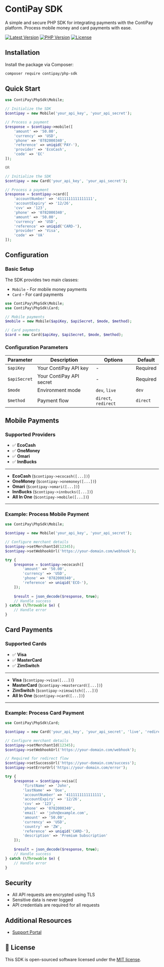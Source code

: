 # ContiPay SDK

A simple and secure PHP SDK for integrating payments with the ContiPay platform. Process mobile money and card payments with ease.

[![Latest Version](https://img.shields.io/packagist/v/contipay/php-sdk.svg)](https://packagist.org/packages/contipay/php-sdk)
[![PHP Version](https://img.shields.io/packagist/php-v/contipay/php-sdk.svg)](https://packagist.org/packages/contipay/php-sdk)
[![License](https://img.shields.io/packagist/l/contipay/php-sdk.svg)](LICENSE.md)

##  Installation

Install the package via Composer:

```bash
composer require contipay/php-sdk
```

##  Quick Start

```php
use ContiPay\PhpSdk\Mobile;

// Initialize the SDK
$contipay = new Mobile('your_api_key', 'your_api_secret');

// Process a payment
$response = $contipay->mobile([
    'amount' => '50.00',
    'currency' => 'USD',
    'phone' => '0782000340',
    'reference' => uniqid('PAY-'),
    'provider' => 'EcoCash',
    'code' => 'EC'
]);

OR

// Initialize the SDK
$contipay = new Card('your_api_key', 'your_api_secret');

// Process a payment
$response = $contipay->card([
    'accountNumber' => '4111111111111111',
    'accountExpiry' => '12/26',
    'cvv' => '123',
    'phone' => '0782000340',
    'amount' => '50.00',
    'currency' => 'USD',
    'reference' => uniqid('CARD-'),
    'provider' => 'Visa',
    'code' => 'VA'
]);
```

## Configuration

### Basic Setup

The SDK provides two main classes:
- `Mobile` - For mobile money payments
- `Card` - For card payments

```php
use ContiPay\PhpSdk\Mobile;
use ContiPay\PhpSdk\Card;

// Mobile payments
$mobile = new Mobile($apiKey, $apiSecret, $mode, $method);

// Card payments
$card = new Card($apiKey, $apiSecret, $mode, $method);
```

### Configuration Parameters

| Parameter | Description | Options | Default |
|-----------|-------------|----------|---------|
| `$apiKey` | Your ContiPay API key | - | Required |
| `$apiSecret` | Your ContiPay API secret | - | Required |
| `$mode` | Environment mode | `dev`, `live` | `dev` |
| `$method` | Payment flow | `direct`, `redirect` | `direct` |

## Mobile Payments

### Supported Providers

- ✅ **EcoCash**
- ✅ **OneMoney**
- ✅ **Omari**
- ✅ **InnBucks**

---

* **EcoCash** (`$contipay->ecocash([...])`)
* **OneMoney** (`$contipay->onemoney([...])`)
* **Omari** (`$contipay->omari([...])`)
* **InnBucks** (`$contipay->innbucks([...])`)
* **All In One** (`$contipay->mobile([...])`)

---

### Example: Process Mobile Payment

```php
use ContiPay\PhpSdk\Mobile;

$contipay = new Mobile('your_api_key', 'your_api_secret');

// Configure merchant details
$contipay->setMerchantId(12345);
$contipay->setWebhookUrl('https://your-domain.com/webhook');

try {
    $response = $contipay->ecocash([
        'amount' => '50.00',
        'currency' => 'USD',
        'phone' => '0782000340',
        'reference' => uniqid('ECO-'),
    ]);
    
    $result = json_decode($response, true);
    // Handle success
} catch (\Throwable $e) {
    // Handle error
}
```

## Card Payments

### Supported Cards

- ✅ **Visa**
- ✅ **MasterCard**
- ✅ **ZimSwitch**

---

* **Visa** (`$contipay->visa([...])`)
* **MasterCard** (`$contipay->mastercard([...])`)
* **ZimSwitch** (`$contipay->zimswitch([...])`)
* **All In One** (`$contipay->card([...])`)

---

### Example: Process Card Payment

```php
use ContiPay\PhpSdk\Card;

$contipay = new Card('your_api_key', 'your_api_secret', 'live', 'redirect');

// Configure merchant details
$contipay->setMerchantId(12345);
$contipay->setWebhookUrl('https://your-domain.com/webhook');

// Required for redirect flow
$contipay->setSuccessUrl('https://your-domain.com/success');
$contipay->setErrorUrl('https://your-domain.com/error');

try {
    $response = $contipay->visa([
        'firstName' => 'John',
        'lastName' => 'Doe',
        'accountNumber' => '4111111111111111',
        'accountExpiry' => '12/26',
        'cvv' => '123',
        'phone' => '0782000340',
        'email' => 'john@example.com',
        'amount' => '50.00',
        'currency' => 'USD',
        'country' => 'ZW',
        'reference' => uniqid('CARD-'),
        'description' => 'Premium Subscription'
    ]);
    
    $result = json_decode($response, true);
    // Handle success
} catch (\Throwable $e) {
    // Handle error
}
```

## Security

- All API requests are encrypted using TLS
- Sensitive data is never logged
- API credentials are required for all requests

## Additional Resources

- [Support Portal](https://contipay.co.zw)

## 📄 License

This SDK is open-sourced software licensed under the [MIT license](LICENSE.md).